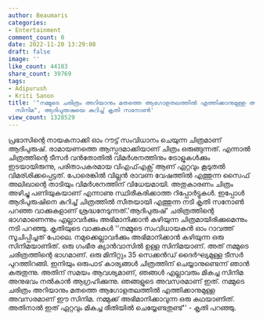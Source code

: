 ```yaml
---
author: Beaumaris
categories:
- Entertainment
comment_count: 0
date: 2022-11-20 13:29:08
draft: false
image: ''
like_count: 44183
share_count: 39769
tags:
- Adipurush
- Kriti Sanon
title: '"നമ്മുടെ ചരിത്രം അറിയാനും മതത്തെ ആഗോളതലത്തില്‍ എത്തിക്കാനുമുള്ള അവസരമാണ് ഈ
  സിനിമ", ആദിപുരുഷയെ കുറിച്ച് കൃതി സനോൺ'
view_count: 1328529
---
```


പ്രഭാസിന്റെ നായകനാക്കി ഓം റൗട്ട് സംവിധാനം ചെയുന്ന ചിത്രമാണ് ആദിപുരുഷ്. രാമായണത്തെ ആസ്പദമാക്കിയാണ് ചിത്രം ഒരുങ്ങുന്നത്. എന്നാൽ ചിത്രത്തിന്റെ ടീസർ വൻതോതിൽ വിമർശനത്തിനും ട്രോളുകൾക്കും ഇടയായിരുന്നു, പരിതാപകരമായ വിഎഫ്എക്സ് ആണ് ഏറ്റവും കൂടുതൽ വിമര്ശിക്കപ്പെട്ടത്. പോരെങ്കിൽ വില്ലൻ രാവണ വേഷത്തിൽ എത്തുന്ന സൈഫ് അലിഖാന്റെ താടിയും വിമർശനത്തിന് വിധേയമായി. അതുകാരണം ചിത്രം അഴിച്ചു പണിയുകയാണ് എന്നാണു സ്ഥിരീകരിക്കാത്ത റിപ്പോർട്ടുകൾ. ഇപ്പോൾ ആദിപുരുഷിനെ കുറിച്ച് ചിത്രത്തിൽ സീതയായി എത്തുന്ന നടി കൃതി സനോണ്‍ പറഞ്ഞ വാക്കുകളാണ് ശ്രദ്ധനേടുന്നത്.'ആദിപുരുഷ്' ചരിത്രത്തിന്റെ ഭാഗമാണെന്നും എല്ലാവര്‍ക്കും അഭിമാനിക്കാന്‍ കഴിയുന്ന ചിത്രമായിരിക്കുമെന്നും നടി പറഞ്ഞു. കൃതിയുടെ വാക്കുകൾ ''നമ്മുടെ സംവിധായകൻ ഓം റാവത്ത് സൂചിപ്പിച്ചത് പോലെ. നമുക്കെല്ലാവർക്കും അഭിമാനിക്കാൻ കഴിയുന്ന ഒരു സിനിമയാണിത്. ഒരു ഗംഭീര ക്യാൻവാസിൽ ഉള്ള സിനിമയാണ്. അത് നമ്മുടെ ചരിത്രത്തിന്റെ ഭാഗമാണ്. ഒരു മിനിറ്റും 35 സെക്കന്‍ഡ് ദൈര്‍ഘ്യമുള്ള ടീസര്‍ പുറത്തിറങ്ങി. ഇനിയും ഒരുപാട് കാര്യങ്ങള്‍ ചിത്രത്തിന് ചെയ്യാനുണ്ടെന്ന് ഞാന്‍ കരുതുന്നു. അതിന് സമയം ആവശ്യമാണ്, ഞങ്ങള്‍ എല്ലാവരും മികച്ച സിനിമ അനുഭവം നല്‍കാന്‍ ആഗ്രഹിക്കുന്നു. ഞങ്ങളുടെ അവസരമാണ് ഇത്. നമ്മുടെ ചരിത്രം അറിയാനും മതത്തെ ആഗോളതലത്തില്‍ എത്തിക്കാനുമുള്ള അവസരമാണ് ഈ സിനിമ. നമ്മുക്ക് അഭിമാനിക്കാവുന്ന ഒരു കഥയാണിത്. അതിനാല്‍ ഇത് ഏറ്റവും മികച്ച രീതിയില്‍ ചെയ്യേണ്ടതുണ്ട്'' - കൃതി പറഞ്ഞു.